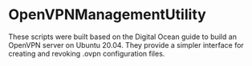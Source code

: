 # OpenVPNManagementUtility
These scripts were built based on the Digital Ocean guide to build an OpenVPN server on Ubuntu 20.04. They provide a simpler interface for creating and revoking .ovpn configuration files.
